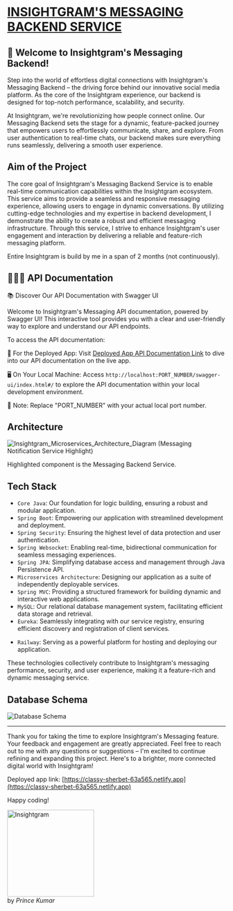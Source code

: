 # [INSIGHTGRAM'S MESSAGING BACKEND SERVICE](https://insightgrammessagingservice-production.up.railway.app)

## 🚀 Welcome to Insightgram's Messaging Backend!

Step into the world of effortless digital connections with Insightgram's Messaging Backend – the driving force behind our innovative social media platform. As the core of the Insightgram experience, our backend is designed for top-notch performance, scalability, and security.

At Insightgram, we're revolutionizing how people connect online. Our Messaging Backend sets the stage for a dynamic, feature-packed journey that empowers users to effortlessly communicate, share, and explore. From user authentication to real-time chats, our backend makes sure everything runs seamlessly, delivering a smooth user experience.


## Aim of the Project

The core goal of Insightgram's Messaging Backend Service is to enable real-time communication capabilities within the Insightgram ecosystem. This service aims to provide a seamless and responsive messaging experience, allowing users to engage in dynamic conversations. By utilizing cutting-edge technologies and my expertise in backend development, I demonstrate the ability to create a robust and efficient messaging infrastructure. Through this service, I strive to enhance Insightgram's user engagement and interaction by delivering a reliable and feature-rich messaging platform.

Entire Insightgram is build by me in a span of 2 months (not continuously).

## 🧑🏻‍💻 API Documentation

📚 Discover Our API Documentation with Swagger UI

Welcome to Insightgram's Messaging API documentation, powered by Swagger UI! This interactive tool provides you with a clear and user-friendly way to explore and understand our API endpoints.

To access the API documentation:

🚀 For the Deployed App:
Visit [Deployed App API Documentation Link](https://insightgrammessagingservice-production.up.railway.app/swagger-ui/index.html#/text) to dive into our API documentation on the live app.

🖥️ On Your Local Machine:
Access `http://localhost:PORT_NUMBER/swagger-ui/index.html#/` to explore the API documentation within your local development environment.

📌 Note: Replace "PORT_NUMBER" with your actual local port number.


## Architecture

![Insightgram_Microservices_Architecture_Diagram (Messaging Notification Service Highlight)](https://github.com/princekr0722/Insightgram_Messaging_Service/assets/112754559/9f7085b2-f25e-4583-ad30-ce27cfeaa5e2)

Highlighted component is the Messaging Backend Service.

## Tech Stack

- `Core Java`: Our foundation for logic building, ensuring a robust and modular application.
- `Spring Boot`: Empowering our application with streamlined development and deployment.
- `Spring Security`: Ensuring the highest level of data protection and user authentication.
- `Spring Websocket`: Enabling real-time, bidirectional communication for seamless messaging experiences.
- `Spring JPA`: Simplifying database access and management through Java Persistence API.
- `Microservices Architecture`: Designing our application as a suite of independently deployable services.
- `Spring MVC`: Providing a structured framework for building dynamic and interactive web applications.
- `MySQL`: Our relational database management system, facilitating efficient data storage and retrieval.
- `Eureka`: Seamlessly integrating with our service registry, ensuring efficient discovery and registration of client services.
<!-- - `Cloudinary`: Enabling seamless management and delivery of images and videos. -->
- `Railway`: Serving as a powerful platform for hosting and deploying our application.

These technologies collectively contribute to Insightgram's messaging performance, security, and user experience, making it a feature-rich and dynamic messaging service.

## Database Schema
<img src="https://github.com/princekr0722/Insightgram_Messaging_Service/assets/112754559/fbf24562-8c80-4a99-a167-c09d98a9e95a" alt="Database Schema">

<hr></hr>

Thank you for taking the time to explore Insightgram's Messaging feature. Your feedback and engagement are greatly appreciated. Feel free to reach out to me with any questions or suggestions – I'm excited to continue refining and expanding this project. Here's to a brighter, more connected digital world with Insightgram!

Deployed app link: [https://classy-sherbet-63a565.netlify.app](https://classy-sherbet-63a565.netlify.app)

Happy coding!

<img src="https://github.com/princekr0722/Insightgram_Main_Backend_Service/assets/112754559/2980510c-f4e1-4b95-bc37-574802c65235" alt="Insightgram" width="200">
<br>by <i>Prince Kumar</i>